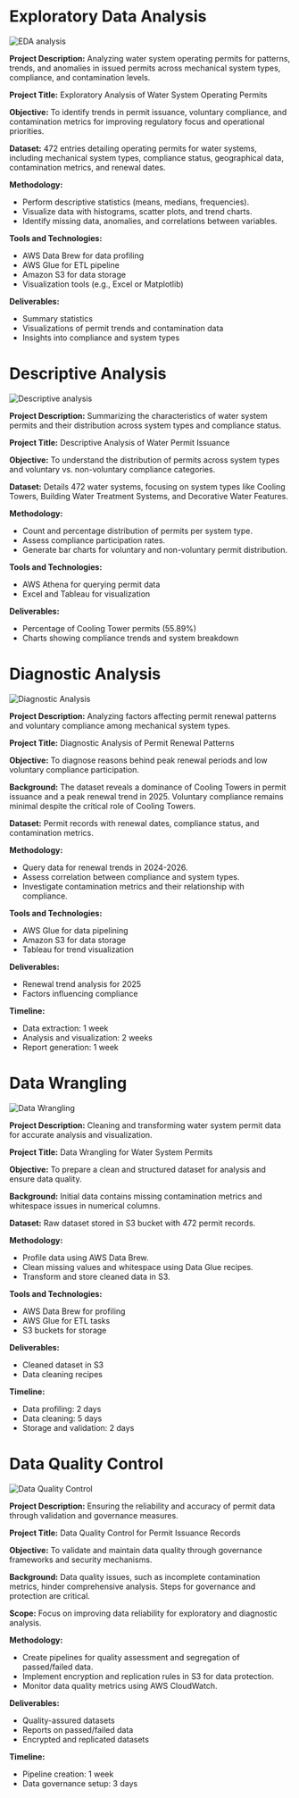 # Exploratory Data Analysis

![EDA analysis](/images/eda.png)

**Project Description:**
Analyzing water system operating permits for patterns, trends, and anomalies in issued permits across mechanical system types, compliance, and contamination levels.

**Project Title:**
Exploratory Analysis of Water System Operating Permits

**Objective:**
To identify trends in permit issuance, voluntary compliance, and contamination metrics for improving regulatory focus and operational priorities.

**Dataset:**
472 entries detailing operating permits for water systems, including mechanical system types, compliance status, geographical data, contamination metrics, and renewal dates.

**Methodology:**

- Perform descriptive statistics (means, medians, frequencies).
- Visualize data with histograms, scatter plots, and trend charts.
- Identify missing data, anomalies, and correlations between variables.

**Tools and Technologies:**
- AWS Data Brew for data profiling
- AWS Glue for ETL pipeline
- Amazon S3 for data storage
- Visualization tools (e.g., Excel or Matplotlib)

**Deliverables:**
- Summary statistics
- Visualizations of permit trends and contamination data
- Insights into compliance and system types

# Descriptive Analysis

![Descriptive analysis](/images/description.png)

**Project Description:**
Summarizing the characteristics of water system permits and their distribution across system types and compliance status.

**Project Title:**
Descriptive Analysis of Water Permit Issuance

**Objective:**
To understand the distribution of permits across system types and voluntary vs. non-voluntary compliance categories.

**Dataset:**
Details 472 water systems, focusing on system types like Cooling Towers, Building Water Treatment Systems, and Decorative Water Features.

**Methodology:**
- Count and percentage distribution of permits per system type.
- Assess compliance participation rates.
- Generate bar charts for voluntary and non-voluntary permit distribution.

**Tools and Technologies:**
- AWS Athena for querying permit data
- Excel and Tableau for visualization

**Deliverables:**
- Percentage of Cooling Tower permits (55.89%)
- Charts showing compliance trends and system breakdown

# Diagnostic Analysis

![Diagnostic Analysis](/images/diagnostic.png)

**Project Description:**
Analyzing factors affecting permit renewal patterns and voluntary compliance among mechanical system types.

**Project Title:**
Diagnostic Analysis of Permit Renewal Patterns

**Objective:**
To diagnose reasons behind peak renewal periods and low voluntary compliance participation.

**Background:**
The dataset reveals a dominance of Cooling Towers in permit issuance and a peak renewal trend in 2025. Voluntary compliance remains minimal despite the critical role of Cooling Towers.

**Dataset:**
Permit records with renewal dates, compliance status, and contamination metrics.

**Methodology:**
- Query data for renewal trends in 2024-2026.
- Assess correlation between compliance and system types.
- Investigate contamination metrics and their relationship with compliance.

**Tools and Technologies:**
- AWS Glue for data pipelining
- Amazon S3 for data storage
- Tableau for trend visualization

**Deliverables:**
- Renewal trend analysis for 2025
- Factors influencing compliance

**Timeline:**
- Data extraction: 1 week
- Analysis and visualization: 2 weeks
- Report generation: 1 week

  
# Data Wrangling

![Data Wrangling](/images/wrangling.png)

**Project Description:**
Cleaning and transforming water system permit data for accurate analysis and visualization.

**Project Title:**
Data Wrangling for Water System Permits

**Objective:**
To prepare a clean and structured dataset for analysis and ensure data quality.

**Background:**
Initial data contains missing contamination metrics and whitespace issues in numerical columns.

**Dataset:**
Raw dataset stored in S3 bucket with 472 permit records.

**Methodology:**
- Profile data using AWS Data Brew.
- Clean missing values and whitespace using Data Glue recipes.
- Transform and store cleaned data in S3.

**Tools and Technologies:**
- AWS Data Brew for profiling
- AWS Glue for ETL tasks
- S3 buckets for storage

**Deliverables:**
- Cleaned dataset in S3
- Data cleaning recipes

**Timeline:**
- Data profiling: 2 days
- Data cleaning: 5 days
- Storage and validation: 2 days

# Data Quality Control

![Data Quality Control](/images/qualityControl.png)

**Project Description:**
Ensuring the reliability and accuracy of permit data through validation and governance measures.

**Project Title:**
Data Quality Control for Permit Issuance Records

**Objective:**
To validate and maintain data quality through governance frameworks and security mechanisms.

**Background:**
Data quality issues, such as incomplete contamination metrics, hinder comprehensive analysis. Steps for governance and protection are critical.

**Scope:**
Focus on improving data reliability for exploratory and diagnostic analysis.

**Methodology:**
- Create pipelines for quality assessment and segregation of passed/failed data.
- Implement encryption and replication rules in S3 for data protection.
- Monitor data quality metrics using AWS CloudWatch.

**Deliverables:**
- Quality-assured datasets
- Reports on passed/failed data
- Encrypted and replicated datasets

**Timeline:**

- Pipeline creation: 1 week
- Data governance setup: 3 days
